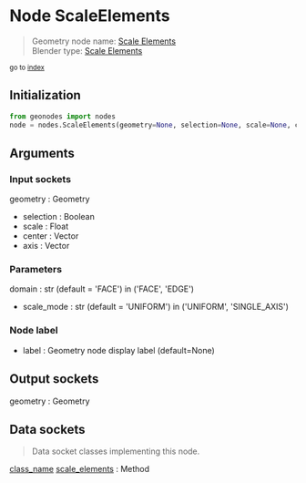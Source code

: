 
# Node ScaleElements

> Geometry node name: [Scale Elements](https://docs.blender.org/manual/en/latest/modeling/geometry_nodes/material/scale_elements.html)<br>
  Blender type: [Scale Elements](https://docs.blender.org/api/current/bpy.types.GeometryNodeScaleElements.html)
  
<sub>go to [index](/docs/index.md)</sub>

## Initialization

```python
from geonodes import nodes
node = nodes.ScaleElements(geometry=None, selection=None, scale=None, center=None, axis=None, domain='FACE', scale_mode='UNIFORM', label=None)
```



## Arguments


### Input sockets

geometry : Geometry
- selection : Boolean
- scale : Float
- center : Vector
- axis : Vector

### Parameters

domain : str (default = 'FACE') in ('FACE', 'EDGE')
- scale_mode : str (default = 'UNIFORM') in ('UNIFORM', 'SINGLE_AXIS')

### Node label

- label : Geometry node display label (default=None)

## Output sockets

geometry : Geometry

## Data sockets

> Data socket classes implementing this node.
  
[class_name](docs/sockets/Geometry.md) [scale_elements](docs/sockets/Geometry.md#scale_elements) : Method


